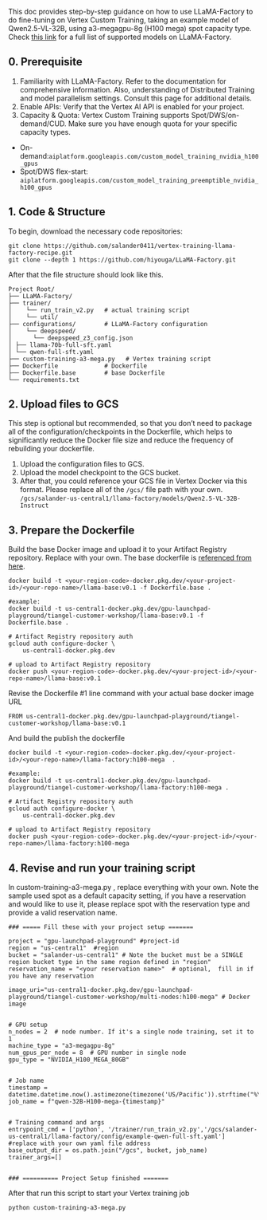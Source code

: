 This doc provides step-by-step guidance on how to use LLaMA-Factory to do fine-tuning on Vertex Custom Training, taking an example model of Qwen2.5-VL-32B, using a3-megagpu-8g (H100 mega) spot capacity type.  Check [this link](https://github.com/hiyouga/LLaMA-Factory?tab=readme-ov-file#supported-models) for a full list of supported models on LLaMA-Factory.

## 0. Prerequisite  
1. Familiarity with LLaMA-Factory. Refer to the documentation for comprehensive information. Also, understanding of Distributed Training and model parallelism settings. Consult this page for additional details.
2. Enable APIs: Verify that the Vertex AI API is enabled for your project.
3. Capacity & Quota: Vertex Custom Training supports Spot/DWS/on-demand/CUD. Make sure you have enough quota for your specific capacity types. 
- On-demand:``aiplatform.googleapis.com/custom_model_training_nvidia_h100_gpus`` 
- Spot/DWS flex-start: ``aiplatform.googleapis.com/custom_model_training_preemptible_nvidia_h100_gpus`` 

## 1. Code & Structure  

To begin, download the necessary code repositories:
``` 
git clone https://github.com/salander0411/vertex-training-llama-factory-recipe.git
git clone --depth 1 https://github.com/hiyouga/LLaMA-Factory.git
```  

After that the file structure should look like this.    
``` 
Project Root/
├── LLaMA-Factory/ 
├── trainer/
│    └── run_train_v2.py   # actual training script
│    └── util/
├── configurations/        # LLaMA-Factory configuration
│    └── deepspeed/ 
│ 	   └── deepspeed_z3_config.json  
│ ├── llama-70b-full-sft.yaml 
│ └── qwen-full-sft.yaml
├── custom-training-a3-mega.py   # Vertex training script
├── Dockerfile             # Dockerfile
├── Dockerfile.base        # base Dockerfile
└── requirements.txt  
```  

## 2. Upload files to GCS  
This step is optional but recommended, so that you don’t need to package all of the configuration/checkpoints in the Dockerfile, which helps to significantly reduce the Docker file size and reduce the frequency of rebuilding your dockerfile. 
1. Upload the configuration files to GCS. 
2. Upload the model checkpoint to the GCS bucket. 
3. After that,  you could reference your GCS file in Vertex Docker via this format. Please replace all of the `/gcs/` file path with your own.  ``/gcs/salander-us-central1/llama-factory/models/Qwen2.5-VL-32B-Instruct``

## 3. Prepare the Dockerfile  
Build the base Docker image and upload it to your Artifact Registry repository. Replace <Your-region-code> <your-project-id><your-repo-name>  with your own.  The base dockerfile is [referenced from here](https://github.com/hiyouga/LLaMA-Factory/blob/main/docker/docker-cuda/Dockerfile.base). 

```  
docker build -t <your-region-code>-docker.pkg.dev/<your-project-id>/<your-repo-name>/llama-base:v0.1 -f Dockerfile.base .

#example:  
docker build -t us-central1-docker.pkg.dev/gpu-launchpad-playground/tiangel-customer-workshop/llama-base:v0.1 -f Dockerfile.base .

# Artifact Registry repository auth 
gcloud auth configure-docker \
    us-central1-docker.pkg.dev

# upload to Artifact Registry repository 
docker push <your-region-code>-docker.pkg.dev/<your-project-id>/<your-repo-name>/llama-base:v0.1
```  

Revise the Dockerfile #1 line command with your actual base docker image URL
```  
FROM us-central1-docker.pkg.dev/gpu-launchpad-playground/tiangel-customer-workshop/llama-base:v0.1
```  

And build the publish the dockerfile
```
docker build -t <your-region-code>-docker.pkg.dev/<your-project-id>/<your-repo-name>/llama-factory:h100-mega  .

#example:  
docker build -t us-central1-docker.pkg.dev/gpu-launchpad-playground/tiangel-customer-workshop/llama-factory:h100-mega .

# Artifact Registry repository auth 
gcloud auth configure-docker \
    us-central1-docker.pkg.dev

# upload to Artifact Registry repository 
docker push <your-region-code>-docker.pkg.dev/<your-project-id>/<your-repo-name>/llama-factory:h100-mega

```

## 4. Revise and run your training script
In custom-training-a3-mega.py , replace everything with your own. Note the sample used spot as a default capacity setting,  if you have a reservation and would like to use it, please replace spot with the reservation type and provide a valid reservation name. 

```   
### ===== Fill these with your project setup ======= 

project = "gpu-launchpad-playground" #project-id
region = "us-central1"  #region
bucket = "salander-us-central1" # Note the bucket must be a SINGLE region bucket type in the same region defined in "region"
reservation_name = "<your reservation name>"  # optional,  fill in if you have any reservation

image_uri="us-central1-docker.pkg.dev/gpu-launchpad-playground/tiangel-customer-workshop/multi-nodes:h100-mega" # Docker image


# GPU setup
n_nodes = 2  # node number. If it's a single node training, set it to 1
machine_type = "a3-megagpu-8g" 
num_gpus_per_node = 8  # GPU number in single node
gpu_type = "NVIDIA_H100_MEGA_80GB"


# Job name
timestamp = datetime.datetime.now().astimezone(timezone('US/Pacific')).strftime("%Y%m%d_%H%M%S")
job_name = f"qwen-32B-H100-mega-{timestamp}"


# Training command and args
entrypoint_cmd = ['python', '/trainer/run_train_v2.py','/gcs/salander-us-central1/llama-factory/config/example-qwen-full-sft.yaml']  #replace with your own yaml file address
base_output_dir = os.path.join("/gcs", bucket, job_name)
trainer_args=[]


### ========== Project Setup finished ======= 

```   

After that run this script to start your Vertex training job   

```
python custom-training-a3-mega.py 
```